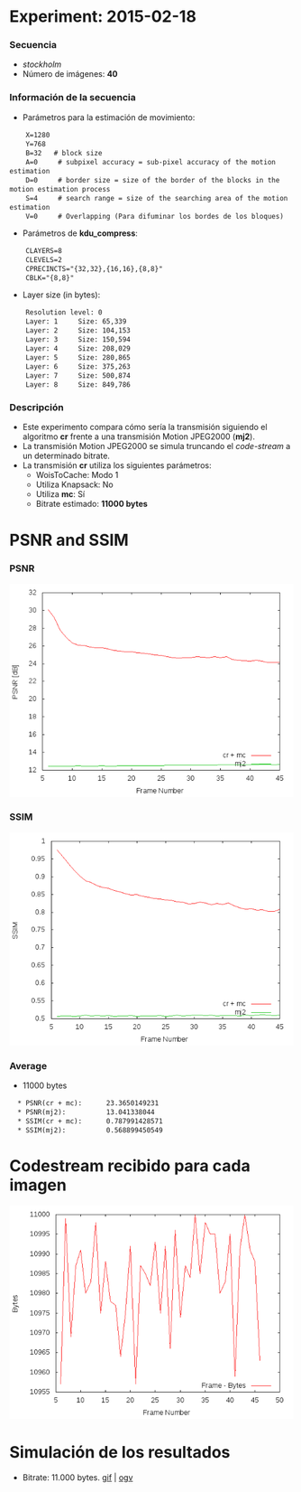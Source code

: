 Experiment: 2015-02-18
======================

### Secuencia

- *stockholm*
- Número de imágenes: **40**

### Información de la secuencia
* Parámetros para la estimación de movimiento:
```
    X=1280
    Y=768
    B=32   # block size
    A=0     # subpixel accuracy = sub-pixel accuracy of the motion estimation
    D=0     # border size = size of the border of the blocks in the motion estimation process
    S=4     # search range = size of the searching area of the motion estimation
    V=0     # Overlapping (Para difuminar los bordes de los bloques)
```

* Parámetros de **kdu_compress**:

```
    CLAYERS=8
    CLEVELS=2
    CPRECINCTS="{32,32},{16,16},{8,8}"
    CBLK="{8,8}"
```

* Layer size (in bytes):

```
    Resolution level: 0
    Layer: 1     Size: 65,339
    Layer: 2     Size: 104,153
    Layer: 3     Size: 150,594
    Layer: 4     Size: 208,029
    Layer: 5     Size: 280,865
    Layer: 6     Size: 375,263
    Layer: 7     Size: 500,874
    Layer: 8     Size: 849,786
```

### Descripción

- Este experimento compara cómo sería la transmisión siguiendo el algoritmo
  **cr** frente a una transmisión Motion JPEG2000 (**mj2**). 
- La transmisión Motion JPEG2000 se simula truncando el *code-stream* a
  un determinado bitrate.
- La transmisión **cr** utiliza los siguientes parámetros:
    - WoisToCache: Modo 1
    - Utiliza Knapsack: No
    - Utiliza **mc**: Sí
    - Bitrate estimado: **11000 bytes**

PSNR and SSIM
=============

### PSNR

![](assets/psnr_11000.png)

### SSIM

![](assets/ssim_11000.png)

### Average
* 11000 bytes
```
  * PSNR(cr + mc):      23.3650149231
  * PSNR(mj2):          13.041338044
  * SSIM(cr + mc):      0.787991428571
  * SSIM(mj2):          0.568899450549
```

Codestream recibido para cada imagen
=============

![](assets/bytes_11000.png)

Simulación de los resultados
=============

* Bitrate: 11.000 bytes. [gif](gif/all_11000.gif) | [ogv](ogv/all_11000.ogv)